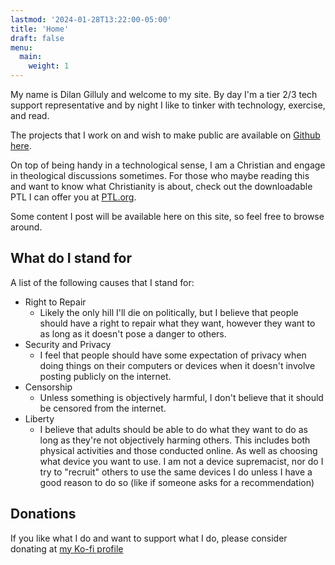 ```yaml
---
lastmod: '2024-01-28T13:22:00-05:00'
title: 'Home'
draft: false
menu:
  main:
    weight: 1
---
```


My name is Dilan Gilluly and welcome to my site. By day I'm a tier 2/3 tech support representative and by night I like to tinker with technology, exercise, and read.

The projects that I work on and wish to make public are available on [Github here](https://www.github.com/dbob16/).

On top of being handy in a technological sense, I am a Christian and engage in theological discussions sometimes. For those who maybe reading this and want to know what Christianity is about, check out the downloadable PTL I can offer you at [PTL.org](https://members.ptl.org/GOJ/910243).

Some content I post will be available here on this site, so feel free to browse around.

## What do I stand for

A list of the following causes that I stand for:

* Right to Repair
  * Likely the only hill I'll die on politically, but I believe that people should have a right to repair what they want, however they want to as long as it doesn't pose a danger to others.
* Security and Privacy
  * I feel that people should have some expectation of privacy when doing things on their computers or devices when it doesn't involve posting publicly on the internet.
* Censorship
  * Unless something is objectively harmful, I don't believe that it should be censored from the internet.
* Liberty
  * I believe that adults should be able to do what they want to do as long as they're not objectively harming others. This includes both physical activities and those conducted online. As well as choosing what device you want to use. I am not a device supremacist, nor do I try to "recruit" others to use the same devices I do unless I have a good reason to do so (like if someone asks for a recommendation)

## Donations

If you like what I do and want to support what I do, please consider donating at [my Ko-fi profile](https://www.ko-fi.com/techguydilan)